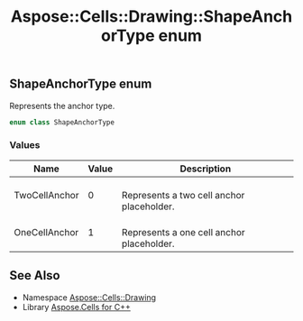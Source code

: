 ﻿---
title: Aspose::Cells::Drawing::ShapeAnchorType enum
linktitle: ShapeAnchorType
second_title: Aspose.Cells for C++ API Reference
description: 'Aspose::Cells::Drawing::ShapeAnchorType enum. Represents the anchor type in C++.'
type: docs
weight: 11200
url: /cpp/aspose.cells.drawing/shapeanchortype/
---
## ShapeAnchorType enum


Represents the anchor type.

```cpp
enum class ShapeAnchorType
```

### Values

| Name | Value | Description |
| --- | --- | --- |
| TwoCellAnchor | 0 | <br>Represents a two cell anchor placeholder. |
| OneCellAnchor | 1 | <br>Represents a one cell anchor placeholder. |

## See Also

* Namespace [Aspose::Cells::Drawing](../)
* Library [Aspose.Cells for C++](../../)
